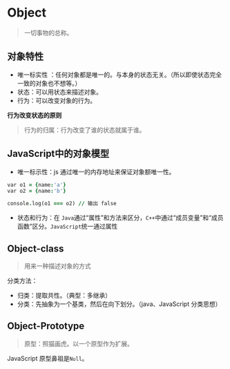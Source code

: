 # Object
>一切事物的总称。

## 对象特性
* 唯一标实性 ：任何对象都是唯一的。与本身的状态无关。（所以即使状态完全一致的对象也不想等。）
* 状态：可以用状态来描述对象。
* 行为：可以改变对象的行为。

**行为改变状态的原则**
>行为的归属：行为改变了谁的状态就属于谁。

## JavaScript中的对象模型

* 唯一标示性：js 通过唯一的内存地址来保证对象额唯一性。

```j
var o1 = {name:'a'}
var o2 = {name:'b'}

console.log(o1 === o2) // 输出 false 
```

* 状态和行为：在 `Java`通过“属性”和方法来区分，`C++`中通过“成员变量”和“成员函数”区分。`JavaScript`统一通过属性



## Object-class
> 用来一种描述对象的方式

分类方法：
* 归类：提取共性。（典型：多继承）
* 分类：先抽象为一个基类，然后在向下划分。（java、JavaScript 分类思想）

## Object-Prototype
>原型：照猫画虎。以一个原型作为扩展。

JavaScript 原型鼻祖是`Null`。





